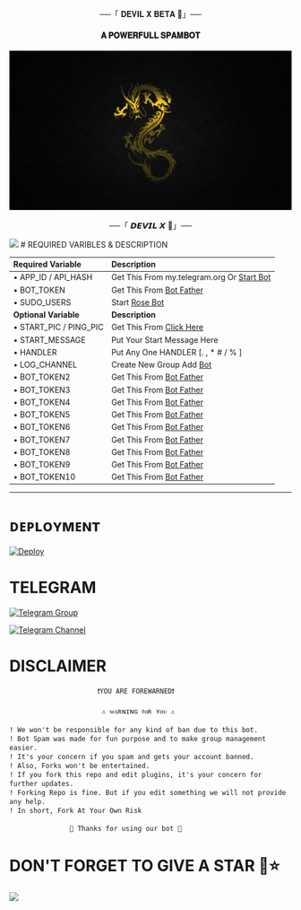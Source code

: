 <p align="center">──「 𝐃𝐄𝐕𝐈𝐋 𝐗 𝐁𝐄𝐓𝐀 🍷」──</p>
 
<h4 align="center"> 𝐀 𝐏𝐎𝐖𝐄𝐑𝐅𝐔𝐋𝐋 𝐒𝐏𝐀𝐌𝐁𝐎𝐓</h4>

<p align="center"><a href="https://t.me/STORM_CHATZ"></a></p>

<p align="center">
  <img src="./Logo.jpg" alt="Logo">
</p>

<p align="center">──「 𝘿𝙀𝙑𝙄𝙇 𝙓 🍷」──</p>
<img src="https://user-images.githubusercontent.com/73097560/115834477-dbab4500-a447-11eb-908a-139a6edaec5c.gif">
# REQUIRED VARIBLES & DESCRIPTION


Required Variable | Description
:--- | :---
• APP_ID / API_HASH | Get This From my.telegram.org Or [Start Bot](https://t.me/Api_scrapper_fastbot)
• BOT_TOKEN | Get This From [Bot Father](https://t.me/BotFather)
• SUDO_USERS | Start [Rose Bot](https://t.me/MissRose_Bot)
**Optional Variable** | **Description**
• START_PIC / PING_PIC | Get This From [Click Here](https://t.me/vtelegraphbot)
• START_MESSAGE | Put Your Start Message Here
• HANDLER | Put Any One HANDLER [. , * #  / % ]
• LOG_CHANNEL | Create New Group Add [Bot](https://t.me/missrose_bot)
• BOT_TOKEN2 | Get This From [Bot Father](https://t.me/BotFather)
• BOT_TOKEN3 | Get This From [Bot Father](https://t.me/BotFather)
• BOT_TOKEN4 | Get This From [Bot Father](https://t.me/BotFather)
• BOT_TOKEN5 | Get This From [Bot Father](https://t.me/BotFather)
• BOT_TOKEN6 | Get This From [Bot Father](https://t.me/BotFather)
• BOT_TOKEN7 | Get This From [Bot Father](https://t.me/BotFather)
• BOT_TOKEN8 | Get This From [Bot Father](https://t.me/BotFather)
• BOT_TOKEN9 | Get This From [Bot Father](https://t.me/BotFather)
• BOT_TOKEN10 | Get This From [Bot Father](https://t.me/BotFather)

-------
# ᴅᴇᴘʟᴏʏᴍᴇɴᴛ


[![Deploy](https://www.herokucdn.com/deploy/button.svg)](https://heroku.com/deploy?template=https://github.com/kxunal/DEVIL)

# TELEGRAM


[![Telegram Group](https://img.shields.io/badge/Telegram-Group-darkgreen)](https://t.me/STORM_CHATZ)

[![Telegram Channel](https://img.shields.io/badge/Telegram-Channel-darkgreen)](https://t.me/STORM_TECHH)

# DISCLAIMER


```console
                      ❗️YOU ARE FOREWARNED❗️

                       ⚠️ ᴡᴀʀɴɪɴɢ ꜰᴏʀ ʏᴏᴜ ⚠️

! We won't be responsible for any kind of ban due to this bot.
! Bot Spam was made for fun purpose and to make group management easier.
! It's your concern if you spam and gets your account banned.
! Also, Forks won't be entertained.
! If you fork this repo and edit plugins, it's your concern for further updates.
! Forking Repo is fine. But if you edit something we will not provide any help.
! In short, Fork At Your Own Risk    

               💖 Thanks for using our bot 💖
```

# DON'T FORGET TO GIVE A STAR 💫⭐

<img src="https://user-images.githubusercontent.com/73097560/115834477-dbab4500-a447-11eb-908a-139a6edaec5c.gif">
